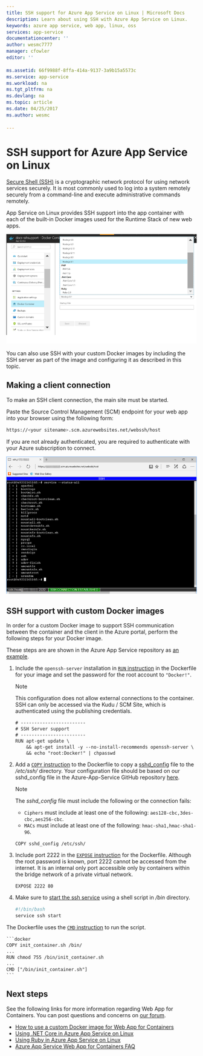 ```yaml
---
title: SSH support for Azure App Service on Linux | Microsoft Docs
description: Learn about using SSH with Azure App Service on Linux.
keywords: azure app service, web app, linux, oss
services: app-service
documentationcenter: ''
author: wesmc7777
manager: cfowler
editor: ''

ms.assetid: 66f9988f-8ffa-414a-9137-3a9b15a5573c
ms.service: app-service
ms.workload: na
ms.tgt_pltfrm: na
ms.devlang: na
ms.topic: article
ms.date: 04/25/2017
ms.author: wesmc

---
```

# SSH support for Azure App Service on Linux

[Secure Shell (SSH)](https://en.wikipedia.org/wiki/Secure_Shell) is a cryptographic network protocol for using network services securely. It is most commonly used to log into a system remotely securely from a command-line and execute administrative commands remotely.

App Service on Linux provides SSH support into the app container with each of the built-in Docker images used for the Runtime Stack of new web apps.

![Runtime Stacks](./media/app-service-linux-ssh-support/app-service-linux-runtime-stack.png)

You can also use SSH with your custom Docker images by including the SSH server as part of the image and configuring it as described in this topic.

## Making a client connection

To make an SSH client connection, the main site must be started.

Paste the Source Control Management (SCM) endpoint for your web app into your browser using the following form:

```bash
https://<your sitename>.scm.azurewebsites.net/webssh/host
```

If you are not already authenticated, you are required to authenticate with your Azure subscription to connect.

![SSH connection](./media/app-service-linux-ssh-support/app-service-linux-ssh-connection.png)

## SSH support with custom Docker images

In order for a custom Docker image to support SSH communication between the container and the client in the Azure portal, perform the following steps for your Docker image.

These steps are are shown in the Azure App Service repository as [an example](https://github.com/Azure-App-Service/node/blob/master/6.9.3/).

1. Include the `openssh-server` installation in [`RUN` instruction](https://docs.docker.com/engine/reference/builder/#run) in the Dockerfile for your image and set the password for the root account to `"Docker!"`.

    > [!NOTE]
    > This configuration does not allow external connections to the container. SSH can only
    > be accessed via the Kudu / SCM Site, which is authenticated using the publishing
    > credentials.

    ```docker
    # ------------------------
    # SSH Server support
    # ------------------------
    RUN apt-get update \
        && apt-get install -y --no-install-recommends openssh-server \
        && echo "root:Docker!" | chpasswd
    ```

1. Add a [`COPY` instruction](https://docs.docker.com/engine/reference/builder/#copy) to the Dockerfile to copy a [sshd_config](http://man.openbsd.org/sshd_config) file to the */etc/ssh/* directory. Your configuration file should be based on our sshd_config file in the Azure-App-Service GitHub repository [here](https://github.com/Azure-App-Service/node/blob/master/8.2.1/sshd_config).

    > [!NOTE]
    > The *sshd_config* file must include the following or the connection fails: 
    > * `Ciphers` must include at least one of the following: `aes128-cbc,3des-cbc,aes256-cbc`.
    > * `MACs` must include at least one of the following: `hmac-sha1,hmac-sha1-96`.

    ```docker
    COPY sshd_config /etc/ssh/
    ```

1. Include port 2222 in the [`EXPOSE` instruction](https://docs.docker.com/engine/reference/builder/#expose) for the Dockerfile. Although the root password is known, port 2222 cannot be accessed from the internet. It is an internal only port accessible only by containers within the bridge network of a private virtual network.

    ```docker
    EXPOSE 2222 80
    ```

1. Make sure to [start the ssh service](https://github.com/Azure-App-Service/node/blob/master/6.9.3/startup/init_container.sh) using a shell script in */bin* directory.

    ```bash
    #!/bin/bash
    service ssh start
    ```

The Dockerfile uses the [`CMD` instruction](https://docs.docker.com/engine/reference/builder/#cmd) to run the script.

    ```docker
    COPY init_container.sh /bin/
    ...
    RUN chmod 755 /bin/init_container.sh
    ...
    CMD ["/bin/init_container.sh"]
    ```

## Next steps

See the following links for more information regarding Web App for Containers. You can post questions and concerns on [our forum](https://social.msdn.microsoft.com/forums/azure/home?forum=windowsazurewebsitespreview).

* [How to use a custom Docker image for Web App for Containers](quickstart-custom-docker-image.md)
* [Using .NET Core in Azure App Service on Linux](quickstart-dotnetcore.md)
* [Using Ruby in Azure App Service on Linux](quickstart-ruby.md)
* [Azure App Service Web App for Containers FAQ](app-service-linux-faq.md)
